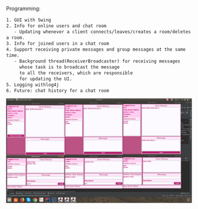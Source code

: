 Programming:

    1. GUI with Swing
    2. Info for online users and chat room
       - Updating whenever a client connects/leaves/creates a room/deletes a room.
    3. Info for joined users in a chat room
    4. Support receiving private messages and group messages at the same time.
       - Background thread(ReceiverBroadcaster) for receiving messages 
         whose task is to broadcast the message
         to all the receivers, which are responsible
         for updating the UI.
    5. Logging withlog4j
    6. Future: chat history for a chat room
    
  
![ScreenShot](/image/img.png)